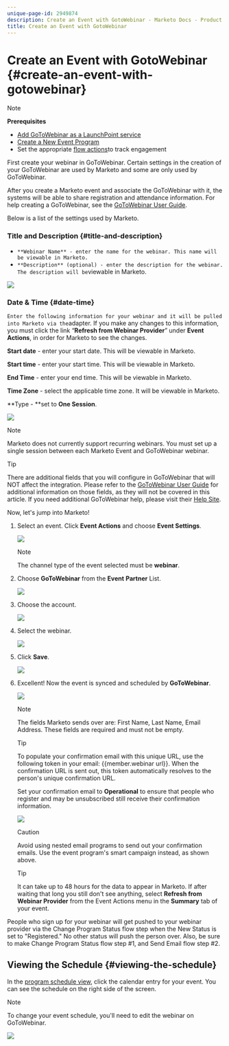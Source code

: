 ```yaml
---
unique-page-id: 2949874
description: Create an Event with GotoWebinar - Marketo Docs - Product Documentation
title: Create an Event with GotoWebinar
---
```


# Create an Event with GotoWebinar {#create-an-event-with-gotowebinar}

>[!NOTE]
>
>**Prerequisites**
>
>* [Add GoToWebinar as a LaunchPoint service](../../../../product-docs/administration/additional-integrations/add-gotowebinar-as-a-launchpoint-service.md) 
>* [Create a New Event Program](../../../../product-docs/demand-generation/events/understanding-events/create-a-new-event-program.md)
>* Set the appropriate [flow actions](http://docs.marketo.com/display/DOCS/Flow+Actions)to track engagement
>

First create your webinar in GoToWebinar. Certain settings in the creation of your GoToWebinar are used by Marketo and some are only used by GoToWebinar. 

After you create a Marketo event and associate the GoToWebinar with it, the systems will be able to share registration and attendance information. For help creating a GoToWebinar, see the  [GoToWebinar User Guide](http://docs.marketo.com/display/docs/assets/gotowebinar-user-guide.pdf).

Below is a list of the settings used by Marketo.

### Title and Description {#title-and-description}

* `**Webinar Name** - enter the name for the webinar. This name will be viewable in Marketo.`
* `**Description** (optional) - enter the description for the webinar. The description will be`viewable in Marketo.

![](assets/image2015-5-28-15-3a1-3a36.png)

### Date & Time {#date-time}

`Enter the following information for your webinar and it will be pulled into Marketo via the`adapter. If you make any changes to this information, you must click the link “**Refresh from Webinar Provider**” under **Event Actions**, in order for Marketo to see the changes.

**Start date** - enter your start date. This will be viewable in Marketo.

**Start time** - enter your start time. This will be viewable in Marketo.

**End Time** - enter your end time. This will be viewable in Marketo.

**Time Zone** - select the applicable time zone. It will be viewable in Marketo.

**Type - **set to **One Session**.

![](assets/image2015-5-28-15-3a7-3a1.png)

>[!NOTE]
>
>Marketo does not currently support recurring webinars. You must set up a single session between each Marketo Event and GoToWebinar webinar.

>[!TIP]
>
>There are additional fields that you will configure in GoToWebinar that will NOT affect the integration. Please refer to the [GoToWebinar User Guide](http://docs.marketo.com/display/docs/assets/gotowebinar-user-guide.pdf) for additional information on those fields, as they will not be covered in this article. If you need additional GoToWebinar help, please visit their [Help Site](http://support.logmeininc.com/gotowebinar).

Now, let's jump into Marketo!

1. Select an event. Click **Event Actions** and choose **Event Settings**.

   ![](assets/image2015-5-14-14-3a53-3a10.png)

   >[!NOTE]
   >
   >The channel type of the event selected must be **webinar**.

1. Choose **GoToWebinar** from the **Event** **Partner** List.

   ![](assets/image2015-5-14-14-3a55-3a20.png)

1. Choose the account.

   ![](assets/rtaimage-2.png)

1. Select the webinar.

   ![](assets/image2015-5-14-14-3a57-3a31.png)

1. Click **Save**.

   ![](assets/image2015-5-14-14-3a58-3a54.png)

1. Excellent! Now the event is synced and scheduled by **GoToWebinar**.

   ![](assets/image2015-5-14-15-3a0-3a47.png)

   >[!NOTE]
   >
   >The fields Marketo sends over are: First Name, Last Name, Email Address. These fields are required and must not be empty.

   >[!TIP]
   >
   >To populate your confirmation email with this unique URL, use the following token in your email: {{member.webinar url}}. When the confirmation URL is sent out, this token automatically resolves to the person's unique confirmation URL. 
   >
   >
   >Set your confirmation email to **Operational** to ensure that people who register and may be unsubscribed still receive their confirmation information.

   ![](assets/goto-webinar.png)

   >[!CAUTION]
   >
   >Avoid using nested email programs to send out your confirmation emails. Use the event program's smart campaign instead, as shown above.

   >[!TIP]
   >
   >It can take up to 48 hours for the data to appear in Marketo. If after waiting that long you still don't see anything, select **Refresh from Webinar Provider** from the Event Actions menu in the **Summary** tab of your event.

People who sign up for your webinar will get pushed to your webinar provider via the Change Program Status flow step when the New Status is set to "Registered." No other status will push the person over. Also, be sure to make Change Program Status flow step #1, and Send Email flow step #2. 

## Viewing the Schedule  {#viewing-the-schedule}

In the [program schedule view](http://docs.marketo.com/display/docs/program+schedule+view), click the calendar entry for your event. You can see the schedule on the right side of the screen.

>[!NOTE]
>
>To change your event schedule, you'll need to edit the webinar on GoToWebinar.

![](assets/image2015-5-14-15-3a3-3a13.png)

